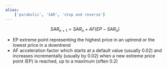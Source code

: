 ```yaml
---
alias:
    ['parabolic', 'SAR', 'stop and reverse']
---
```

$$
SAR_{n+1} = SAR_n + AF(EP - SAR_n)
$$
- EP extreme point
    representing the highest price in an uptrend or the lowest price in a downtrend
- AF acceleration factor
    which starts at a default value (usually 0.02) and increases incrementally (usually by 0.02) when a new extreme price point (EP) is reached, up to a maximum (often 0.2)